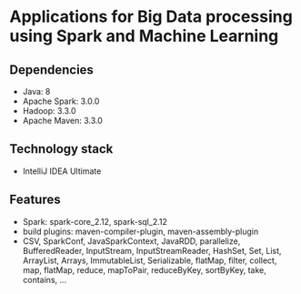 # Applications for Big Data processing using Spark and Machine Learning
	
## Dependencies
* Java: 8
* Apache Spark: 3.0.0 
* Hadoop: 3.3.0
* Apache Maven: 3.3.0

## Technology stack
* IntelliJ IDEA Ultimate

## Features
* Spark: spark-core_2.12, spark-sql_2.12
* build plugins: maven-compiler-plugin, maven-assembly-plugin
* CSV, SparkConf, JavaSparkContext, JavaRDD, parallelize, BufferedReader, InputStream, InputStreamReader, HashSet, Set, List, ArrayList, Arrays, ImmutableList, Serializable, flatMap, filter, collect, map, flatMap, reduce, mapToPair, reduceByKey, sortByKey, take, contains, ...
